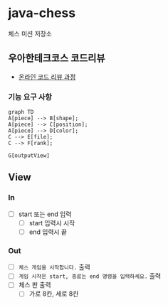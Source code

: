 # java-chess

체스 미션 저장소

## 우아한테크코스 코드리뷰

- [온라인 코드 리뷰 과정](https://github.com/woowacourse/woowacourse-docs/blob/master/maincourse/README.md)

### 기능 요구 사항

```mermaid
graph TD
A[piece] --> B[shape];
A[piece] --> C[position];
A[piece] --> D[color];
C --> E[file];
C --> F[rank];

G[outputView]
```

## View
### In
- [ ] start 또는 end 입력
  - [ ] start 입력시 시작
  - [ ] end 입력시 끝

### Out
- [ ] `체스 게임을 시작합니다.` 출력
- [ ] `게임 시작은 start, 종료는 end 명령을 입력하세요.` 출력
- [ ] 체스 판 출력
  - [ ] 가로 8칸, 세로 8칸
